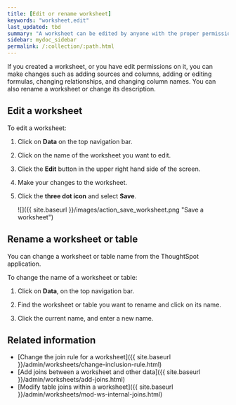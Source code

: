 ```yaml
---
title: [Edit or rename worksheet]
keywords: "worksheet,edit"
last_updated: tbd
summary: "A worksheet can be edited by anyone with the proper permissions."
sidebar: mydoc_sidebar
permalink: /:collection/:path.html
---
```

If you created a worksheet, or you have edit permissions on it, you can make changes such as adding sources and columns, adding or editing formulas, changing relationships, and changing column names. You can also rename a worksheet or change its description.

## Edit a worksheet

To edit a worksheet:

1. Click on **Data** on the top navigation bar.

2. Click on the name of the worksheet you want to edit.

3. Click the **Edit** button in the upper right hand side of the screen.

4. Make your changes to the worksheet.

5.  Click the **three dot icon** and select **Save**.

    ![]({{ site.baseurl }}/images/action_save_worksheet.png "Save a worksheet")

## Rename a worksheet or table

You can change a worksheet or table name from the ThoughtSpot application.

To change the name of a worksheet or table:

1. Click on **Data**, on the top navigation bar.

2. Find the worksheet or table you want to rename and click on its name.

3. Click the current name, and enter a new name.

## Related information

- [Change the join rule for a worksheet]({{ site.baseurl }}/admin/worksheets/change-inclusion-rule.html)
- [Add joins between a worksheet and other data]({{ site.baseurl }}/admin/worksheets/add-joins.html)
- [Modify table joins within a worksheet]({{ site.baseurl }}/admin/worksheets/mod-ws-internal-joins.html)
